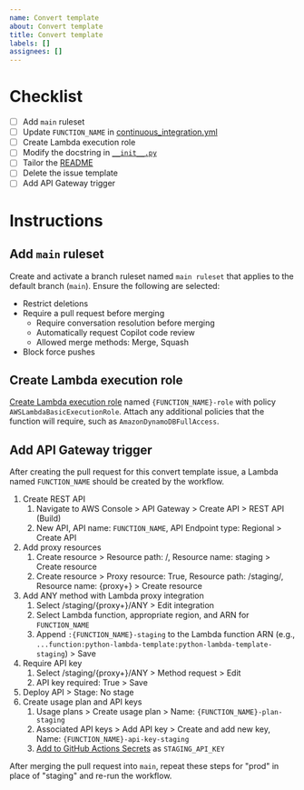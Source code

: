 ```yaml
---
name: Convert template
about: Convert template
title: Convert template
labels: []
assignees: []
---
```


# Checklist

- [ ] Add `main` ruleset
- [ ] Update `FUNCTION_NAME` in [continuous_integration.yml](.github/workflows/continuous_integration.yml)
- [ ] Create Lambda execution role
- [ ] Modify the docstring in [`__init__.py`](lambda_function/__init__.py)
- [ ] Tailor the [README](README.md)
- [ ] Delete the issue template
- [ ] Add API Gateway trigger

# Instructions

## Add `main` ruleset

Create and activate a branch ruleset named `main ruleset` that applies to the default branch (`main`). Ensure the following are selected:

- Restrict deletions
- Require a pull request before merging
    - Require conversation resolution before merging
    - Automatically request Copilot code review
    - Allowed merge methods: Merge, Squash
- Block force pushes

## Create Lambda execution role

[Create Lambda execution role](https://docs.aws.amazon.com/lambda/latest/dg/lambda-intro-execution-role.html#permissions-executionrole-console) named `{FUNCTION_NAME}-role` with policy `AWSLambdaBasicExecutionRole`. Attach any additional policies that the function will require, such as `AmazonDynamoDBFullAccess`.

## Add API Gateway trigger

After creating the pull request for this convert template issue, a Lambda named `FUNCTION_NAME` should be created by the workflow. 

1. Create REST API
    1. Navigate to AWS Console > API Gateway > Create API > REST API (Build)
    1. New API, API name: `FUNCTION_NAME`, API Endpoint type: Regional > Create API
1. Add proxy resources
    1. Create resource > Resource path: /, Resource name: staging > Create resource
    1. Create resource > Proxy resource: True, Resource path: /staging/, Resource name: {proxy+} > Create resource
1. Add ANY method with Lambda proxy integration
    1. Select /staging/{proxy+}/ANY > Edit integration
    1. Select Lambda function, appropriate region, and ARN for `FUNCTION_NAME`
    1. Append `:{FUNCTION_NAME}-staging` to the Lambda function ARN (e.g., `...function:python-lambda-template:python-lambda-template-staging`) > Save
1. Require API key
    1. Select /staging/{proxy+}/ANY > Method request > Edit
    1. API key required: True > Save
1. Deploy API > Stage: No stage
1. Create usage plan and API keys
    1. Usage plans > Create usage plan > Name: `{FUNCTION_NAME}-plan-staging`
    1. Associated API keys > Add API key > Create and add new key, Name: `{FUNCTION_NAME}-api-key-staging`
    1. [Add to GitHub Actions Secrets](https://docs.github.com/en/actions/how-tos/write-workflows/choose-what-workflows-do/use-secrets) as `STAGING_API_KEY`

After merging the pull request into `main`, repeat these steps for "prod" in place of "staging" and re-run the workflow.
